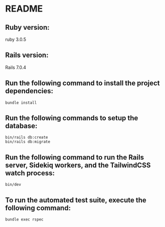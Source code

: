 # README

## Ruby version:

ruby 3.0.5

## Rails version:

Rails 7.0.4

## Run the following command to install the project dependencies:

`bundle install`

## Run the following commands to setup the database:

```
bin/rails db:create
bin/rails db:migrate
```

## Run the following command to run the Rails server, Sidekiq workers, and the TailwindCSS watch process:

`bin/dev`

## To run the automated test suite, execute the following command:

`bundle exec rspec`
